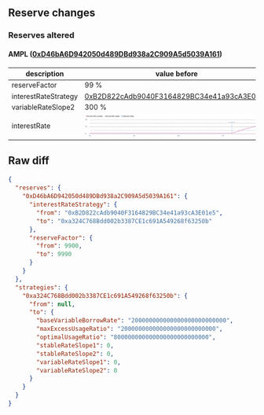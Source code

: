 ## Reserve changes

### Reserves altered

#### AMPL ([0xD46bA6D942050d489DBd938a2C909A5d5039A161](https://etherscan.io/address/0xD46bA6D942050d489DBd938a2C909A5d5039A161))

| description | value before | value after |
| --- | --- | --- |
| reserveFactor | 99 % | 99.9 % |
| interestRateStrategy | [0xB2D822cAdb9040F3164829BC34e41a93cA3E01e5](https://etherscan.io/address/0xB2D822cAdb9040F3164829BC34e41a93cA3E01e5) | [0xa324C768Bdd002b3387CE1c691A549268f63250b](https://etherscan.io/address/0xa324C768Bdd002b3387CE1c691A549268f63250b) |
| variableRateSlope2 | 300 % | 0 % |
| interestRate | ![before](/.assets/476ff20939889da0d22c72400271f9f8e240b721.svg) | ![after](/.assets/f3e4c54fb5d844c997b8b4b37ce42b85783857eb.svg) |

## Raw diff

```json
{
  "reserves": {
    "0xD46bA6D942050d489DBd938a2C909A5d5039A161": {
      "interestRateStrategy": {
        "from": "0xB2D822cAdb9040F3164829BC34e41a93cA3E01e5",
        "to": "0xa324C768Bdd002b3387CE1c691A549268f63250b"
      },
      "reserveFactor": {
        "from": 9900,
        "to": 9990
      }
    }
  },
  "strategies": {
    "0xa324C768Bdd002b3387CE1c691A549268f63250b": {
      "from": null,
      "to": {
        "baseVariableBorrowRate": "200000000000000000000000000",
        "maxExcessUsageRatio": "200000000000000000000000000",
        "optimalUsageRatio": "800000000000000000000000000",
        "stableRateSlope1": 0,
        "stableRateSlope2": 0,
        "variableRateSlope1": 0,
        "variableRateSlope2": 0
      }
    }
  }
}
```